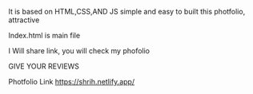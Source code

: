 It is based on HTML,CSS,AND JS simple and easy to built this photfolio, attractive

Index.html is main file

I Will share link, you will check my phofolio 

GIVE YOUR REVIEWS 

Photfolio Link
https://shrih.netlify.app/

